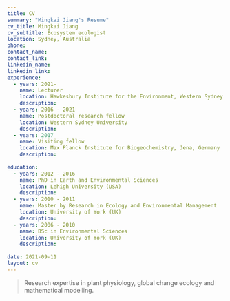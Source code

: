 ```yaml
---
title: CV
summary: "Mingkai Jiang's Resume"
cv_title: Mingkai Jiang
cv_subtitle: Ecosystem ecologist
location: Sydney, Australia
phone: 
contact_name: 
contact_link: 
linkedin_name: 
linkedin_link: 
experience:
  - years: 2021-
    name: Lecturer
    location: Hawkesbury Institute for the Environment, Western Sydney University
    description: 
  - years: 2016 - 2021
    name: Postdoctoral research fellow
    location: Western Sydney University
    description: 
  - years: 2017
    name: Visiting fellow
    location: Max Planck Institute for Biogeochemistry, Jena, Germany
    description: 
  
education:
  - years: 2012 - 2016
    name: PhD in Earth and Environmental Sciences
    location: Lehigh University (USA)
    description: 
  - years: 2010 - 2011
    name: Master by Research in Ecology and Environmental Management
    location: University of York (UK)
    description: 
  - years: 2006 - 2010
    name: BSc in Environmental Sciences
    location: University of York (UK)
    description: 
  
date: 2021-09-11
layout: cv
---
```


> Research expertise in plant physiology, global change ecology and mathematical modelling.